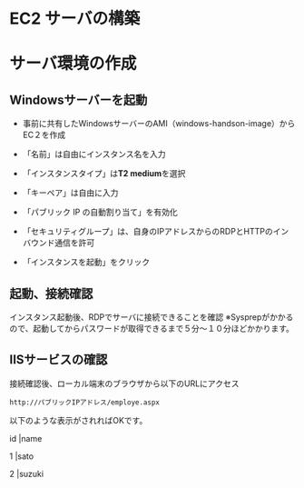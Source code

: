 # EC2 サーバの構築

# サーバ環境の作成

## Windowsサーバーを起動
- 事前に共有したWindowsサーバーのAMI（windows-handson-image）からEC２を作成
- 「名前」は自由にインスタンス名を入力
- 「インスタンスタイプ」は**T2 medium**を選択
- 「キーペア」は自由に入力
- 「パブリック IP の自動割り当て」を有効化
- 「セキュリティグループ」は、自身のIPアドレスからのRDPとHTTPのインバウンド通信を許可

- 「インスタンスを起動」をクリック

## 起動、接続確認
インスタンス起動後、RDPでサーバに接続できることを確認
※Sysprepがかかるので、起動してからパスワードが取得できるまで５分〜１０分ほどかかります。

## IISサービスの確認
接続確認後、ローカル端末のブラウザから以下のURLにアクセス
```
http://パブリックIPアドレス/employe.aspx
```
以下のような表示がされればOKです。

id	|name

1	  |sato

2	  |suzuki


